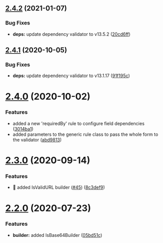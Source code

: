 ## [2.4.2](https://github.com/ziccardi/json-data-validator/compare/2.4.1...2.4.2) (2021-01-07)


### Bug Fixes

* **deps:** update dependency validator to v13.5.2 ([20cd6ff](https://github.com/ziccardi/json-data-validator/commit/20cd6fff2fdc95a10d62bd86328f52a9a1a197d3))



## [2.4.1](https://github.com/ziccardi/json-data-validator/compare/2.4.0...2.4.1) (2020-10-05)


### Bug Fixes

* **deps:** update dependency validator to v13.1.17 ([91f195c](https://github.com/ziccardi/json-data-validator/commit/91f195c35d7ff72ecb781790a3ad46003fd6f46e))



# [2.4.0](https://github.com/ziccardi/json-data-validator/compare/2.3.0...2.4.0) (2020-10-02)


### Features

* added a new 'requiredBy' rule to configure field dependencies ([3014ba1](https://github.com/ziccardi/json-data-validator/commit/3014ba18a73e0f4d386704e36c2c438a60270035))
* added parameters to the generic rule class to pass the whole form to the validator ([abd9813](https://github.com/ziccardi/json-data-validator/commit/abd98139d52a8ee609284ea46e5047b7cc017bec))



# [2.3.0](https://github.com/ziccardi/json-data-validator/compare/2.2.0...2.3.0) (2020-09-14)


### Features

* 🎸 added IsValidURL builder ([#45](https://github.com/ziccardi/json-data-validator/issues/45)) ([8c3def9](https://github.com/ziccardi/json-data-validator/commit/8c3def977bee429be46ccc268e207596e71c2093))



# [2.2.0](https://github.com/ziccardi/json-data-validator/compare/2.1.0...2.2.0) (2020-07-23)


### Features

* **builder:** added IsBase64Builder ([05bd51c](https://github.com/ziccardi/json-data-validator/commit/05bd51ce2d4eb1f8979bf38ce9f3d0f876f03b62))



